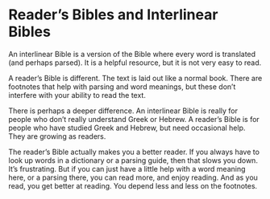 # Reader’s Bibles and Interlinear Bibles

An interlinear Bible is a version of the Bible where every word is translated (and perhaps parsed). It is a helpful resource, but it is not very easy to read.

A reader’s Bible is different. The text is laid out like a normal book. There are footnotes that help with parsing and word meanings, but these don’t interfere with your ability to read the text.

There is perhaps a deeper difference. An interlinear Bible is really for people who don’t really understand Greek or Hebrew. A reader’s Bible is for people who have studied Greek and Hebrew, but need occasional help. They are growing as readers.

The reader’s Bible actually makes you a better reader. If you always have to look up words in a dictionary or a parsing guide, then that slows you down. It’s frustrating. But if you can just have a little help with a word meaning here, or a parsing there, you can read more, and enjoy reading. And as you read, you get better at reading. You depend less and less on the footnotes. 
